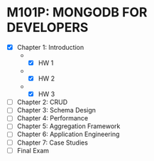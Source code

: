 <H1>M101P: MONGODB FOR DEVELOPERS</H1>

  - [X] Chapter 1: Introduction
    -  -[X] HW 1
    -  -[X] HW 2
    -  -[X] HW 3
  - [ ] Chapter 2: CRUD
  - [ ] Chapter 3: Schema Design
  - [ ] Chapter 4: Performance
  - [ ] Chapter 5: Aggregation Framework
  - [ ] Chapter 6: Application Engineering
  - [ ] Chapter 7: Case Studies
  - [ ] Final Exam

